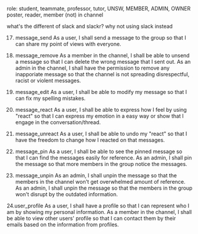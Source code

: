 role: student, teammate, professor, tutor, UNSW,
MEMBER, ADMIN, OWNER
poster, reader, member (not) in channel

what's the different of slack and slackr? why not using slack instead


17. message_send
As a user, I shall send a message to the group so that I can share my point of views with everyone.

18. message_remove
As a member in the channel, I shall be able to unsend a message so that I can delete the wrong message that I sent out.
As an admin in the channel, I shall have the permission to remove any inapporiate message so that the channel is not spreading disrespectful, racist or violent messages.

19. message_edit
As a user, I shall be able to modify my message so that I can fix my spelling mistakes.

20. message_react
As a user, I shall be able to express how I feel by using "react" so that I can express my emotion in a easy way or show that I engage in the conversation/thread.

21. message_unreact
As a user, I shall be able to undo my "react" so that I have the freedom to change how I reacted on that messages.

22. message_pin
As a user, I shall be able to see the pinned message so that I can find the messages easily for reference.
As an admin, I shall pin the message so that more members in the group notice the messages.

23. message_unpin
As an admin, I shall unpin the message so that the members in the channel won't get overwhelmed amount of reference.
As an admin, I shall unpin the message so that the members in the group won't disrupt by the outdated information.

24.user_profile
As a user, I shall have a profile so that I can represent who I am by showing my personal information.
As a member in the channel, I shall be able to view other users' profile so that I can contact them by their emails based on the information from profiles.